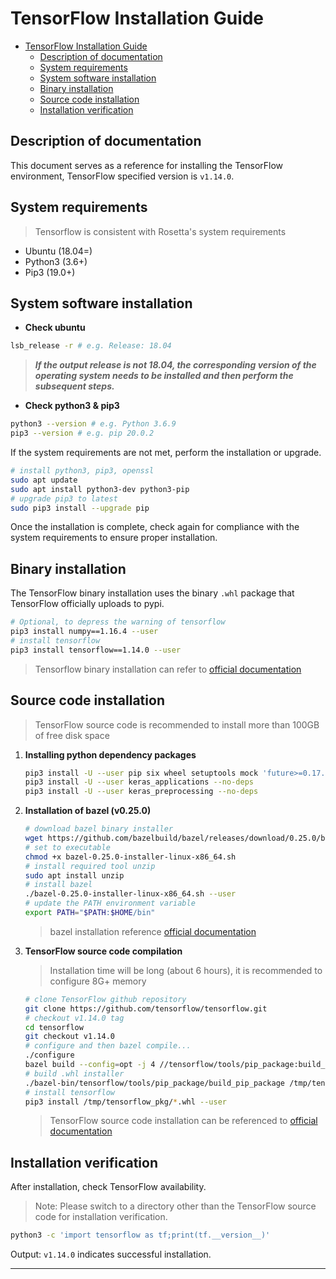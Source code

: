 # TensorFlow Installation Guide

- [TensorFlow Installation Guide](#tensorflow-installation-guide)
  - [Description of documentation](#description-of-documentation)
  - [System requirements](#system-requirements)
  - [System software installation](#system-software-installation)
  - [Binary installation](#binary-installation)
  - [Source code installation](#source-code-installation)
  - [Installation verification](#installation-verification)

## Description of documentation

This document serves as a reference for installing the TensorFlow environment, TensorFlow specified version is `v1.14.0`.

## System requirements

> Tensorflow is consistent with Rosetta's system requirements

- Ubuntu (18.04=)
- Python3 (3.6+)
- Pip3 (19.0+)

## System software installation

- **Check ubuntu**
```bash
lsb_release -r # e.g. Release: 18.04
````
> ***If the output release is not 18.04, the corresponding version of the operating system needs to be installed and then perform the subsequent steps.***

- **Check python3 & pip3**

```bash
python3 --version # e.g. Python 3.6.9
pip3 --version # e.g. pip 20.0.2
````

If the system requirements are not met, perform the installation or upgrade.

```bash
# install python3, pip3, openssl
sudo apt update
sudo apt install python3-dev python3-pip
# upgrade pip3 to latest 
sudo pip3 install --upgrade pip
```

Once the installation is complete, check again for compliance with the system requirements to ensure proper installation.

## Binary installation

The TensorFlow binary installation uses the binary `.whl` package that TensorFlow officially uploads to pypi.

```bash
# Optional, to depress the warning of tensorflow
pip3 install numpy==1.16.4 --user
# install tensorflow
pip3 install tensorflow==1.14.0 --user
````

> Tensorflow binary installation can refer to [official documentation](https://www.tensorflow.org/install/pip)

## Source code installation

> TensorFlow source code is recommended to install more than 100GB of free disk space

1. **Installing python dependency packages**
    ```bash
    pip3 install -U --user pip six wheel setuptools mock 'future>=0.17.1' 'numpy==1.16.4'
    pip3 install -U --user keras_applications --no-deps
    pip3 install -U --user keras_preprocessing --no-deps
    ````

2. **Installation of bazel (v0.25.0)**

    ```bash
    # download bazel binary installer
    wget https://github.com/bazelbuild/bazel/releases/download/0.25.0/bazel-0.25.0-installer-linux-x86_64.sh
    # set to executable
    chmod +x bazel-0.25.0-installer-linux-x86_64.sh
    # install required tool unzip
    sudo apt install unzip
    # install bazel
    ./bazel-0.25.0-installer-linux-x86_64.sh --user
    # update the PATH environment variable
    export PATH="$PATH:$HOME/bin"
    ````

    > bazel installation reference [official documentation](https://docs.bazel.build/versions/master/install-ubuntu.html#install-with-installer-ubuntu)

3. **TensorFlow source code compilation**
    > Installation time will be long (about 6 hours), it is recommended to configure 8G+ memory
    ```bash
    # clone TensorFlow github repository
    git clone https://github.com/tensorflow/tensorflow.git
    # checkout v1.14.0 tag
    cd tensorflow
    git checkout v1.14.0
    # configure and then bazel compile...
    ./configure
    bazel build --config=opt -j 4 //tensorflow/tools/pip_package:build_pip_package
    # build .whl installer
    ./bazel-bin/tensorflow/tools/pip_package/build_pip_package /tmp/tensorflow_pkg
    # install tensorflow
    pip3 install /tmp/tensorflow_pkg/*.whl --user
    ````
    > TensorFlow source code installation can be referenced to [official documentation][tensorflow-source-install] 

## Installation verification

After installation, check TensorFlow availability.

> Note: Please switch to a directory other than the TensorFlow source code for installation verification.

```bash
python3 -c 'import tensorflow as tf;print(tf.__version__)'
````

Output: `v1.14.0` indicates successful installation.

-----

[bazel-install]:https://docs.bazel.build/versions/master/install-ubuntu.html#install-with-installer-ubuntu
[tensorflow-source-install]:https://www.tensorflow.org/install/source
